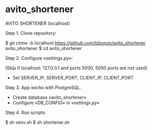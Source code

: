 # avito_shortener
AVITO SHORTENER
(localhost)

Step 1.
Clone repository:

$ git clone -b localhost https://github.com/lzbonzo/avito_shortener avito_shortener 
$ cd avito_shortener

Step 2.
Configure «settings.py»:

(Skip if localhost: 127.0.0.1 and ports 5000, 5050 ports are not used)

- Set SERVER_IP, SERVER_PORT, CLIENT_IP, CLIENT_PORT 

Step 3.
App works with PostgreSQL.
- Create database «avito_shortener»
- Configure «DB_CONFIG» in «settings.py»

Step 4.
Run scripts:

$ sh venv.sh
$ sh shortener.sh 

